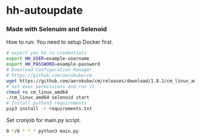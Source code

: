 # hh-autoupdate
### Made with Selenuim and Selenoid

How to run:
You need to setup Docker first.
```sh
# export you hh.ru credentials
export HH_USER=example-username
export HH_PASSWORD=example-password
# Download Configuration Manager 
# https://github.com/aerokube/cm
wget https://github.com/aerokube/cm/releases/download/1.8.1/cm_linux_amd64
# Set exec permissions and run it
chmod +x cm_linux_amd64
./cm_linux_amd64 selenoid start
# Install python3 requirements
pip3 install -r requirements.txt
```
Set cronjob for main.py script.
```sh
0 */6 * * * python3 main.py
```



